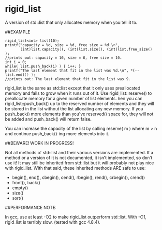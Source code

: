 # rigid_list
A version of std::list that only allocates memory when you tell it to.

##EXAMPLE

```
rigid_list<int> list(10);
printf("capacity = %d, size = %d, free size = %d.\n",
       (int)list.capacity(), (int)list.size(), (int)list.free_size() );
//prints out: capacity = 10, size = 0, free size = 10.
int i = 0;
while( list.push_back(i) ) { i++; }
printf("The last element that fit in the list was %d.\n", *(--list.end()) );
//prints out: The last element that fit in the list was 9.
```

rigid_list is the same as std::list except that it only uses preallocated memory and fails to grow when it runs out of it.
Use rigid_list::reserve() to preallocate memory for a given number of list elements.
hen you can rigid_list::push_back() up to the reserved number of elements and they will be stored in the list
without the list allocating any new memory.
If you push_back() more elements than you've reserved() space for, they will not be added and push_back() will return false.

You can increase the capacity of the list by calling reserve( m ) where m > n and continue push_back()-ing more elements into it.

##BEWARE! WORK IN PROGRESS!

Not all methods of std::list and their various versions are implemented.
If a method or a version of it is not documented, it isn't implemented, so don't use it!
It may still be inherited from std::list but it will probably not play nice with rigid_list.
With that said, these inherited methods ARE safe to use:

- begin(), end(), cbegin(), cend(), rbegin(), rend(), crbegin(), crend()
- front(), back()
- empty()
- size()
- sort()

##PERFORMANCE NOTE:

In gcc, use at least -O2 to make rigid_list outperform std::list. With -O1, rigid_list is terribly slow. (tested with gcc 4.8.4).
